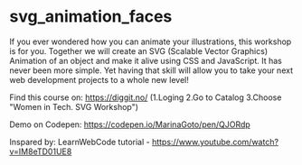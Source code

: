 # svg_animation_faces
If you ever wondered how you can animate your illustrations, this workshop is for you. 
Together we will create an SVG (Scalable Vector Graphics) Animation of an object and make it alive using CSS and JavaScript. 
It has never been more simple. Yet having that skill will allow you to take your next web development projects to a whole new level!

Find this course on: https://diggit.no/ (1.Loging 2.Go to Catalog 3.Choose "Women in Tech. SVG Workshop")

Demo on Codepen: https://codepen.io/MarinaGoto/pen/QJORdp

Inspared by: LearnWebCode tutorial - https://www.youtube.com/watch?v=IM8eTD01UE8 
 
